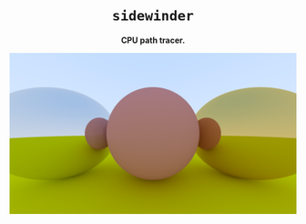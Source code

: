 <div align="center">
  <h1><code>sidewinder</code></h1>
  <p><strong>CPU path tracer.</strong></p>
</div>

![Metal spheres](./img/9.5.png)
